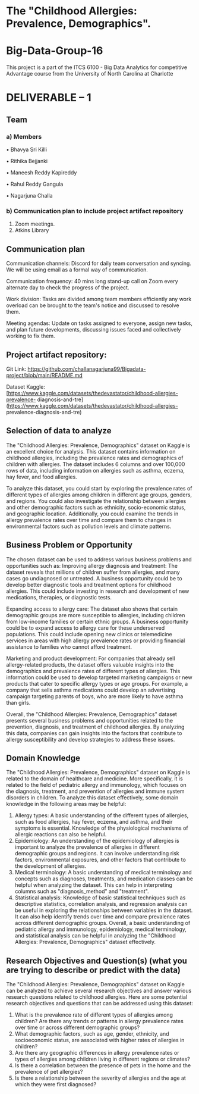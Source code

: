 # The "Childhood Allergies: Prevalence, Demographics".
# Big-Data-Group-16
This project is a part of the ITCS 6100 - Big Data Analytics for competitive Advantage course from the University of North Carolina at Charlotte
# DELIVERABLE – 1


## 	Team

### a)	Members
•	Bhavya Sri Killi

•	Rithika Bejjanki

•	Maneesh Reddy Kapireddy

•	Rahul Reddy Gangula

•	Nagarjuna Challa


### b)	Communication plan to include project artifact repository

1.	Zoom meetings.
2.	Atkins Library

## 	Communication plan

Communication channels: Discord for daily team conversation and syncing. We will be using email as a formal way of communication.

Communication frequency: 40 mins long stand-up call on Zoom every alternate day to check the progress of the project.

Work division: Tasks are divided among team members efficiently any work overload can be brought to the team's notice and discussed to resolve them.

Meeting agendas: Update on tasks assigned to everyone, assign new tasks, and plan future developments, discussing issues faced and collectively working to fix them.

## Project artifact repository:

Git Link: https://github.com/challanagarjuna99/Bigadata-project/blob/main/README.md

Dataset
Kaggle: [https://www.kaggle.com/datasets/thedevastator/childhood-allergies-prevalence- diagnosis-and-tre](https://www.kaggle.com/datasets/thedevastator/childhood-allergies- prevalence-diagnosis-and-tre)


## 	Selection of data to analyze

The "Childhood Allergies: Prevalence, Demographics" dataset on Kaggle is an excellent choice for analysis. This dataset contains information on childhood allergies, including the prevalence rates and demographics of children with allergies. The dataset includes 6 columns and over 100,000 rows of data, including information on allergies such as asthma, eczema, hay fever, and food allergies.

To analyze this dataset, you could start by exploring the prevalence rates of different types of allergies among children in different age groups, genders, and regions. You could also investigate the relationship between allergies and other demographic factors such as ethnicity, socio-economic status, and geographic location. Additionally, you could examine the trends in allergy prevalence rates over time and compare them to changes in environmental factors such as pollution levels and climate patterns.

##  Business Problem or Opportunity

The chosen dataset can be used to address various business problems and opportunities such as:
Improving allergy diagnosis and treatment: The dataset reveals that millions of children suffer from allergies, and many cases go undiagnosed or untreated. A business opportunity could be to develop better diagnostic tools and treatment options for childhood allergies. This could include investing in research and development of new medications, therapies, or diagnostic tests.

Expanding access to allergy care: The dataset also shows that certain demographic groups are more susceptible to allergies, including children from low-income families or certain ethnic groups. A business opportunity could be to expand access to allergy care for these underserved populations. This could include opening new clinics or telemedicine services in areas with high allergy prevalence rates or providing financial assistance to families who cannot afford treatment.

Marketing and product development: For companies that already sell allergy-related products, the dataset offers valuable insights into the demographics and prevalence rates of different types of allergies. This information could be used to develop targeted marketing campaigns or new products that cater to specific allergy types or age groups. For example, a company that sells asthma medications could develop an advertising campaign targeting parents of boys, who are more likely to have asthma than girls.

Overall, the "Childhood Allergies: Prevalence, Demographics" dataset presents several business problems and opportunities related to the prevention, diagnosis, and treatment of childhood allergies. By analyzing this data, companies can gain insights into the factors that contribute to allergy susceptibility and develop strategies to address these issues.

## Domain Knowledge

The "Childhood Allergies: Prevalence, Demographics" dataset on Kaggle is related to the domain of healthcare and medicine. More specifically, it is related to the field of pediatric allergy and immunology, which focuses on the diagnosis, treatment, and prevention of allergies and immune system disorders in children.
To analyze this dataset effectively, some domain knowledge in the following areas may be helpful:
1. Allergy types: A basic understanding of the different types of allergies, such as food allergies, hay fever, eczema, and asthma, and their symptoms is essential. Knowledge of the physiological mechanisms of allergic reactions can also be helpful.
2. Epidemiology: An understanding of the epidemiology of allergies is important to analyze the prevalence of allergies in different demographic groups and regions. It can involve understanding risk factors, environmental exposures, and other factors that contribute to the development of allergies.
3. Medical terminology: A basic understanding of medical terminology and concepts such as diagnoses, treatments, and medication classes can be helpful when analyzing the dataset. This can help in interpreting columns such as "diagnosis_method" and "treatment".
4. Statistical analysis: Knowledge of basic statistical techniques such as descriptive statistics, correlation analysis, and regression analysis can be useful in exploring the relationships between variables in the dataset. It can also help identify trends over time and compare prevalence rates across different demographic groups.
Overall, a basic understanding of pediatric allergy and immunology, epidemiology, medical terminology, and statistical analysis can be helpful in analyzing the "Childhood Allergies: Prevalence, Demographics" dataset effectively.

## Research Objectives and Question(s) (what you are trying to describe or predict with the data)

The "Childhood Allergies: Prevalence, Demographics" dataset on Kaggle can be analyzed to achieve several research objectives and answer various research questions related to childhood allergies. Here are some potential research objectives and questions that can be addressed using this dataset:

1. What is the prevalence rate of different types of allergies among children? Are there any trends or patterns in allergy prevalence rates over time or across different demographic groups?
2. What demographic factors, such as age, gender, ethnicity, and socioeconomic status, are associated with higher rates of allergies in children?
3. Are there any geographic differences in allergy prevalence rates or types of allergies among children living in different regions or climates?
4. Is there a correlation between the presence of pets in the home and the prevalence of pet allergies?
5. Is there a relationship between the severity of allergies and the age at which they were first diagnosed?
##

